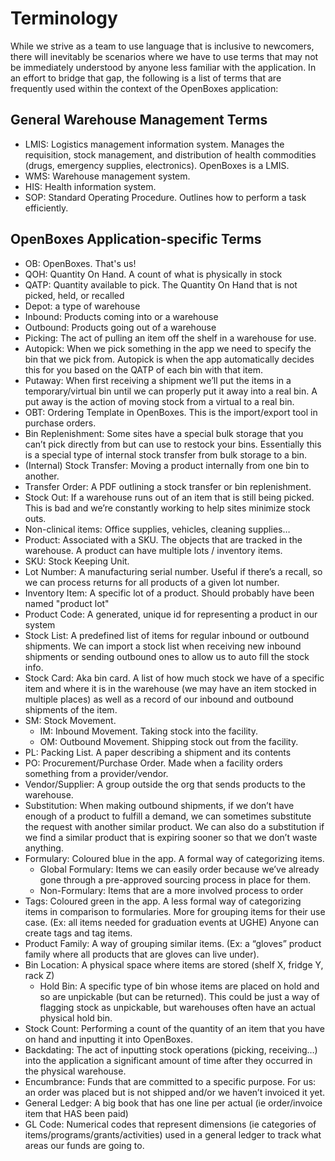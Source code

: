 # Terminology

While we strive as a team to use language that is inclusive to newcomers, there will inevitably be scenarios where we have to use terms that may not be immediately understood by anyone less familiar with the application. In an effort to bridge that gap, the following is a list of terms that are frequently used within the context of the OpenBoxes application:

## General Warehouse Management Terms

* LMIS: Logistics management information system. Manages the requisition, stock management, and distribution of health commodities (drugs, emergency supplies, electronics). OpenBoxes is a LMIS.
* WMS: Warehouse management system.
* HIS: Health information system.
* SOP: Standard Operating Procedure. Outlines how to perform a task efficiently.



## OpenBoxes Application-specific Terms

* OB: OpenBoxes. That's us!
* QOH: Quantity On Hand. A count of what is physically in stock
* QATP: Quantity available to pick. The Quantity On Hand that is not picked, held, or recalled
* Depot: a type of warehouse
* Inbound: Products coming into or a warehouse
* Outbound: Products going out of a warehouse
* Picking: The act of pulling an item off the shelf in a warehouse for use.
* Autopick: When we pick something in the app we need to specify the bin that we pick from. Autopick is when the app automatically decides this for you based on the QATP of each bin with that item.
* Putaway: When first receiving a shipment we’ll put the items in a temporary/virtual bin until we can properly put it away into a real bin. A put away is the action of moving stock from a virtual to a real bin.
* OBT: Ordering Template in OpenBoxes. This is the import/export tool in purchase orders.
* Bin Replenishment: Some sites have a special bulk storage that you can’t pick directly from but can use to restock your bins. Essentially this is a special type of internal stock transfer from bulk storage to a bin.
* (Internal) Stock Transfer: Moving a product internally from one bin to another.
* Transfer Order: A PDF outlining a stock transfer or bin replenishment.
* Stock Out: If a warehouse runs out of an item that is still being picked. This is bad and we’re constantly working to help sites minimize stock outs.
* Non-clinical items: Office supplies, vehicles, cleaning supplies…
* Product: Associated with a SKU. The objects that are tracked in the warehouse. A product can have multiple lots / inventory items.
* SKU: Stock Keeping Unit.
* Lot Number: A manufacturing serial number. Useful if there’s a recall, so we can process returns for all products of a given lot number.
* Inventory Item: A specific lot of a product. Should probably have been named "product lot"
* Product Code: A generated, unique id for representing a product in our system
* Stock List: A predefined list of items for regular inbound or outbound shipments. We can import a stock list when receiving new inbound shipments or sending outbound ones to allow us to auto fill the stock info.
* Stock Card: Aka bin card. A list of how much stock we have of a specific item and where it is in the warehouse (we may have an item stocked in multiple places) as well as a record of our inbound and outbound shipments of the item.
* SM: Stock Movement.
  * IM: Inbound Movement. Taking stock into the facility.
  * OM: Outbound Movement. Shipping stock out from the facility.
* PL: Packing List. A paper describing a shipment and its contents
* PO: Procurement/Purchase Order. Made when a facility orders something from a provider/vendor.
* Vendor/Supplier: A group outside the org that sends products to the warehouse.
* Substitution: When making outbound shipments, if we don’t have enough of a product to fulfill a demand, we can sometimes substitute the request with another similar product. We can also do a substitution if we find a similar product that is expiring sooner so that we don’t waste anything.
* Formulary: Coloured blue in the app. A formal way of categorizing items.
  * Global Formulary: Items we can easily order because we’ve already gone through a pre-approved sourcing process in place for them.
  * Non-Formulary: Items that are a more involved process to order
* Tags: Coloured green in the app. A less formal way of categorizing items in comparison to formularies. More for grouping items for their use case. (Ex: all items needed for graduation events at UGHE) Anyone can create tags and tag items.
* Product Family: A way of grouping similar items. (Ex: a “gloves” product family where all products that are gloves can live under).
* Bin Location: A physical space where items are stored (shelf X, fridge Y, rack Z)
  * Hold Bin: A specific type of bin whose items are placed on hold and so are unpickable (but can be returned). This could be just a way of flagging stock as unpickable, but warehouses often have an actual physical hold bin.
* Stock Count: Performing a count of the quantity of an item that you have on hand and inputting it into OpenBoxes.
* Backdating: The act of inputting stock operations (picking, receiving…) into the application a significant amount of time after they occurred in the physical warehouse.
* Encumbrance: Funds that are committed to a specific purpose. For us: an order was placed but is not shipped and/or we haven’t invoiced it yet.
* General Ledger: A big book that has one line per actual (ie order/invoice item that HAS been paid)
* GL Code: Numerical codes that represent dimensions (ie categories of items/programs/grants/activities) used in a general ledger to track what areas our funds are going to.

